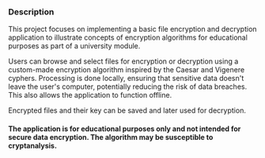 ### Description
This project focuses on implementing a basic file encryption and decryption application to illustrate concepts of encryption algorithms for educational purposes as part of a university module.

Users can browse and select files for encryption or decryption using a custom-made encryption algorithm inspired by the Caesar and Vigenere cyphers. Processing is done locally, ensuring that sensitive data doesn't leave the user's computer, potentially reducing the risk of data breaches. This also allows the application to function offline.

Encrypted files and their key can be saved and later used for decryption.

#### The application is for educational purposes only and not intended for secure data encryption. The algorithm may be susceptible to cryptanalysis.
